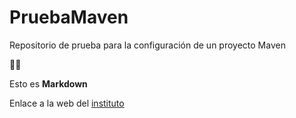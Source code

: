 # PruebaMaven
Repositorio de prueba para la configuración de un proyecto Maven



🤔😍

Esto es **Markdown**

Enlace a la web del [instituto](https://www.iesdomingoperezminik.es)